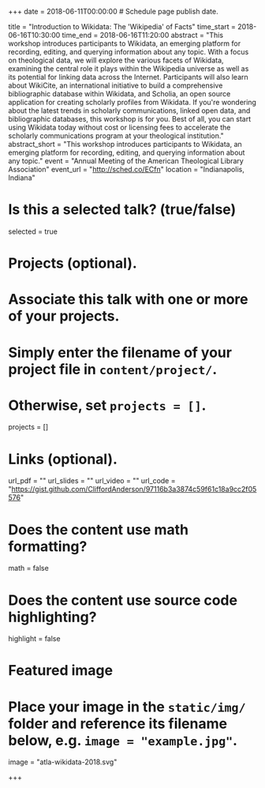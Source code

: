 +++
date = 2018-06-11T00:00:00  # Schedule page publish date.

title = "Introduction to Wikidata: The 'Wikipedia' of Facts"
time_start = 2018-06-16T10:30:00
time_end = 2018-06-16T11:20:00
abstract = "This workshop introduces participants to Wikidata, an emerging platform for recording, editing, and querying information about any topic. With a focus on theological data, we will explore the various facets of Wikidata, examining the central role it plays within the Wikipedia universe as well as its potential for linking data across the Internet. Participants will also learn about WikiCite, an international initiative to build a comprehensive bibliographic database within Wikidata, and Scholia, an open source application for creating scholarly profiles from Wikidata. If you're wondering about the latest trends in scholarly communications, linked open data, and bibliographic databases, this workshop is for you. Best of all, you can start using Wikidata today without cost or licensing fees to accelerate the scholarly communications program at your theological institution."
abstract_short = "This workshop introduces participants to Wikidata, an emerging platform for recording, editing, and querying information about any topic."
event = "Annual Meeting of the American Theological Library Association"
event_url = "http://sched.co/ECfn"
location = "Indianapolis, Indiana"

# Is this a selected talk? (true/false)
selected = true

# Projects (optional).
#   Associate this talk with one or more of your projects.
#   Simply enter the filename of your project file in `content/project/`.
#   Otherwise, set `projects = []`.
projects = []

# Links (optional).
url_pdf = ""
url_slides = ""
url_video = ""
url_code = "https://gist.github.com/CliffordAnderson/97116b3a3874c59f61c18a9cc2f05576"

# Does the content use math formatting?
math = false

# Does the content use source code highlighting?
highlight = false

# Featured image
# Place your image in the `static/img/` folder and reference its filename below, e.g. `image = "example.jpg"`.
image = "atla-wikidata-2018.svg"

+++
